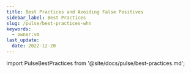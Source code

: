 ```yaml
---
title: Best Practices and Avoiding False Positives
sidebar_label: Best Practices
slug: /pulse/best-practices-whn
keywords:
  - owner:vm
last_update:
  date: 2022-12-20
---
```


import PulseBestPractices from '@site/docs/pulse/best-practices.md';

<PulseBestPractices />
